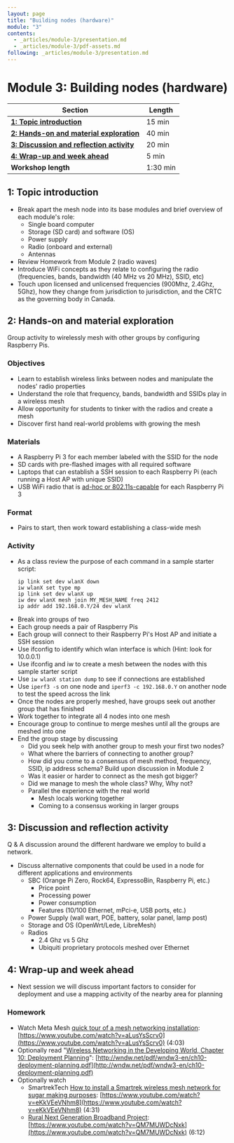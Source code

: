 ```yaml
---
layout: page
title: "Building nodes (hardware)"
module: "3"
contents:
  - _articles/module-3/presentation.md
  - _articles/module-3/pdf-assets.md
following: _articles/module-3/presentation.md
---
```


# Module 3: Building nodes (hardware)

| **Section**                                                                        | **Length** |
|------------------------------------------------------------------------------------|------------|
| [**1: Topic introduction**](#1-topic-introduction)                                 | 15 min     |
| [**2: Hands-on and material exploration**](#2-hands-on-and-material-exploration)   | 40 min     |
| [**3: Discussion and reflection activity**](#3-discussion-and-reflection-activity) | 20 min     |
| [**4: Wrap-up and week ahead**](#4-wrap-up-and-week-ahead)                         | 5 min      |
| **Workshop length**                                                                | 1:30 min   |

## 1: Topic introduction

- Break apart the mesh node into its base modules and brief overview of each module's role:
  - Single board computer
  - Storage (SD card) and software (OS)
  - Power supply
  - Radio (onboard and external)
  - Antennas
- Review Homework from Module 2 (radio waves)
- Introduce WiFi concepts as they relate to configuring the radio (frequencies, bands, bandwidth (40 MHz vs 20 MHz), SSID, etc)
- Touch upon licensed and unlicensed frequencies (900Mhz, 2.4Ghz, 5Ghz), how they change from jurisdiction to jurisdiction, and the CRTC as the governing body in Canada.

## 2: Hands-on and material exploration

Group activity to wirelessly mesh with other groups by configuring Raspberry Pis.

### Objectives

- Learn to establish wireless links between nodes and manipulate the nodes' radio properties
- Understand the role that frequency, bands, bandwidth and SSIDs play in a wireless mesh
- Allow opportunity for students to tinker with the radios and create a mesh
- Discover first hand real-world problems with growing the mesh

### Materials

- A Raspberry Pi 3 for each member labeled with the SSID for the node
- SD cards with pre-flashed images with all required software 
- Laptops that can establish a SSH session to each Raspberry Pi (each running a Host AP with unique SSID) 
- USB WiFi radio that is [ad-hoc or 802.11s-capable](https://github.com/phillymesh/802.11s-adapters) for each Raspberry Pi 3 

### Format

- Pairs to start, then work toward establishing a class-wide mesh

### Activity

- As a class review the purpose of each command in a sample starter script:
    ```
    ip link set dev wlanX down
    iw wlanX set type mp
    ip link set dev wlanX up
    iw dev wlanX mesh join MY_MESH_NAME freq 2412
    ip addr add 192.168.0.Y/24 dev wlanX
    ```
- Break into groups of two
- Each group needs a pair of Raspberry Pis
- Each group will connect to their Raspberry Pi's Host AP and initiate a SSH session
- Use ifconfig to identify which wlan interface is which (Hint: look for 10.0.0.1)
- Use ifconfig and iw to create a mesh between the nodes with this sample starter script
- Use `iw wlanX station dump` to see if connections are established
- Use `iperf3 -s` on one node and `iperf3 -c 192.168.0.Y` on another node to test the speed across the link
- Once the nodes are properly meshed, have groups seek out another group that has finished
- Work together to integrate all 4 nodes into one mesh
- Encourage group to continue to merge meshes until all the groups are meshed into one
- End the group stage by discussing
  - Did you seek help with another group to mesh your first two nodes?
  - What where the barriers of connecting to another group?
  - How did you come to a consensus of mesh method, frequency, SSID, ip address schema? Build upon discussion in Module 2
  - Was it easier or harder to connect as the mesh got bigger?
  - Did we manage to mesh the whole class? Why, Why not?
  - Parallel the experience with the real world
    - Mesh locals working together
    - Coming to a consensus working in larger groups
  
## 3: Discussion and reflection activity

Q & A discussion around the different hardware we employ to build a network.

* Discuss alternative components that could be used in a node for different applications and environments
  * SBC (Orange Pi Zero, Rock64, ExpressoBin, Raspberry Pi, etc.)
    * Price point
    * Processing power
    * Power consumption
    * Features (10/100 Ethernet, mPci-e, USB ports, etc.)
  * Power Supply (wall wart, POE, battery, solar panel, lamp post)
  * Storage and OS (OpenWrt/Lede, LibreMesh)
  * Radios 
    * 2.4 Ghz vs 5 Ghz
    * Ubiquiti proprietary protocols meshed over Ethernet

## 4: Wrap-up and week ahead

- Next session we will discuss important factors to consider for deployment and use a mapping activity of the nearby area for planning

### Homework

- Watch Meta Mesh [quick tour of a mesh networking installation](https://www.youtube.com/watch?v=aLusYsScrv0): [https://www.youtube.com/watch?v=aLusYsScrv0](https://www.youtube.com/watch?v=aLusYsScrv0) (4:03)
- Optionally read "[Wireless Networking in the Developing World, Chapter 10: Deployment Planning](http://wndw.net/pdf/wndw3-en/ch10-deployment-planning.pdf)": [http://wndw.net/pdf/wndw3-en/ch10-deployment-planning.pdf](http://wndw.net/pdf/wndw3-en/ch10-deployment-planning.pdf)
- Optionally watch
    - SmartrekTech [How to install a Smartrek wireless mesh network for sugar making purposes](https://www.youtube.com/watch?v=eKkVEeVNhm8 ): [https://www.youtube.com/watch?v=eKkVEeVNhm8](https://www.youtube.com/watch?v=eKkVEeVNhm8) (4:31)
    - [Rural Next Generation Broadband Project](https://www.youtube.com/watch?v=QM7MUWDcNxk): [https://www.youtube.com/watch?v=QM7MUWDcNxk](https://www.youtube.com/watch?v=QM7MUWDcNxk) (6:12)

